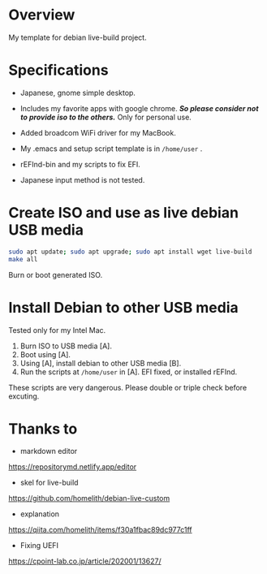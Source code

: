 # Overview

My template for debian live-build project.

# Specifications

- Japanese, gnome simple desktop.
- Includes my favorite apps with google chrome. ***So please consider not to provide iso to the others.*** Only for personal use.
- Added broadcom WiFi driver for my MacBook.
- My .emacs and setup script template is in `/home/user` .

- rEFInd-bin and my scripts to fix EFI.

- Japanese input method is not tested.

# Create ISO and use as live debian USB media

```bash
sudo apt update; sudo apt upgrade; sudo apt install wget live-build
make all
```

Burn or boot generated ISO.

# Install Debian to other USB media

Tested only for my Intel Mac.

1. Burn ISO to USB media [A].
2. Boot using [A].
3. Using [A], install debian to other USB media [B].
4. Run the scripts at `/home/user` in [A]. EFI fixed, or installed rEFInd.

These scripts are very dangerous. Please double or triple check before excuting.

# Thanks to

- markdown editor

https://repositorymd.netlify.app/editor

- skel for live-build

https://github.com/homelith/debian-live-custom

- explanation

https://qiita.com/homelith/items/f30a1fbac89dc977c1ff

- Fixing UEFI

https://cpoint-lab.co.jp/article/202001/13627/
